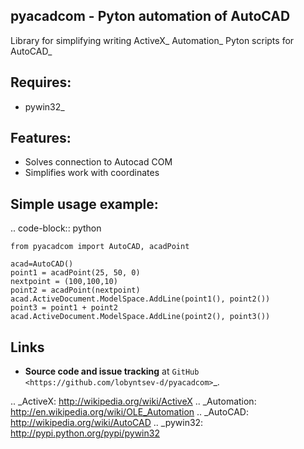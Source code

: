 pyacadcom - Pyton automation of AutoCAD
----------------------------------------

Library for simplifying writing ActiveX_ Automation_ Pyton scripts for AutoCAD_

Requires:
----------

- pywin32_

Features:
-----------
- Solves connection to Autocad COM
- Simplifies work with coordinates

Simple usage example:
---------------------

.. code-block:: python

    from pyacadcom import AutoCAD, acadPoint

    acad=AutoCAD()
    point1 = acadPoint(25, 50, 0)
    nextpoint = (100,100,10)
    point2 = acadPoint(nextpoint)
    acad.ActiveDocument.ModelSpace.AddLine(point1(), point2())
    point3 = point1 + point2
    acad.ActiveDocument.ModelSpace.AddLine(point2(), point3())

Links
-----

- **Source code and issue tracking** at `GitHub <https://github.com/lobyntsev-d/pyacadcom>`_.

.. _ActiveX: http://wikipedia.org/wiki/ActiveX
.. _Automation: http://en.wikipedia.org/wiki/OLE_Automation
.. _AutoCAD: http://wikipedia.org/wiki/AutoCAD
.. _pywin32: http://pypi.python.org/pypi/pywin32
